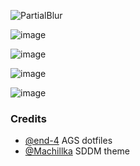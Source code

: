 ![PartialBlur](https://github.com/user-attachments/assets/44488e72-9489-4daa-9893-85506789d42c)

![image](https://github.com/user-attachments/assets/085aa7ed-0844-4736-ae6a-06bc1a744ab9)

![image](https://github.com/user-attachments/assets/142ff699-b01a-4856-bfc5-b05abb439d40)

![image](https://github.com/user-attachments/assets/61bc609f-4c0d-4750-8768-4f2e02e5e23d)

![image](https://github.com/user-attachments/assets/9f217a42-403b-4fc5-9a80-b047197a5128)

### Credits

- [@end-4](https://github.com/end-4) AGS dotfiles
- [@Machillka](https://github.com/Machillka) SDDM theme

